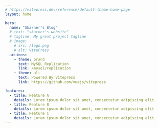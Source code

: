 ```yaml
---
# https://vitepress.dev/reference/default-theme-home-page
layout: home

hero:
  name: "Skarner's Blog"
  # text: "skarner's website"
  # tagline: My great project tagline
  # image:
    # src: /logo.png
    # alt: VitePress
  actions:
    - theme: brand
      text: MySQL Replication
      link: /mysql/replication
    - theme: alt
      text: Powered By Vitepress
      link: https://github.com/vuejs/vitepress

features:
  - title: Feature A
    details: Lorem ipsum dolor sit amet, consectetur adipiscing elit
  - title: Feature B
    details: Lorem ipsum dolor sit amet, consectetur adipiscing elit
  - title: Feature C
    details: Lorem ipsum dolor sit amet, consectetur adipiscing elit
---
```


